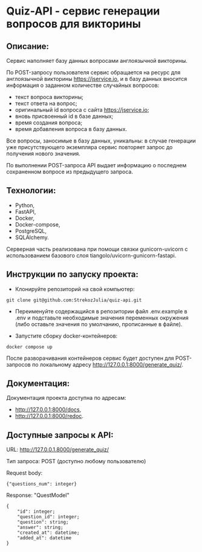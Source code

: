 # Quiz-API - сервис генерации вопросов для викторины

## Описание:
Сервис наполняет базу данных вопросами англоязычной викторины.

По POST-запросу пользователя сервис обращается на ресурс для англоязычной викторины https://jservice.io, и в базу данных вносится информация о заданном количестве случайных вопросов: 
- текст вопроса викторины;
- текст ответа на вопрос;
- оригинальный id вопроса с сайта https://jservice.io;
- вновь присвоенный id в базе данных;
- время создания вопроса;
- время добавления вопроса в базу данных.

Все вопросы, заносимые в базу данных, уникальны: в случае генерации уже присутствующего экземпляра сервис повторяет запрос до получения нового значения.

По выполнении POST-запроса API выдает информацию о последнем сохраненном вопросе из предыдущего запроса.

## Технологии:
- Python, 
- FastAPI, 
- Docker, 
- Docker-compose, 
- PostgreSQL, 
- SQLAlchemy.

Серверная часть реализована при помощи связки gunicorn-uvicorn с использованием базового слоя tiangolo/uvicorn-gunicorn-fastapi.

## Инструкции по запуску проекта:
- Клонируйте репозиторий на свой компьютер:
```
git clone git@github.com:StrekozJulia/quiz-api.git
```

- Переименуйте содержащийся в репозитории файл .env.example в .env и подставьте необходимые значения переменных окружения (либо оставьте значения по умолчанию, прописанные в файле).

- Запустите сборку docker-контейнеров:
```
docker compose up
```

После разворачивания контейнеров сервис будет доступен для POST-запросов по локальному адресу http://127.0.0.1:8000/generate_quiz/.

## Документация:
Документация проекта доступна по адресам: 
- http://127.0.0.1:8000/docs, 
- http://127.0.0.1:8000/redoc.

## Доступные запросы к API:

URL: http://127.0.0.1.8000/generate_quiz/

Тип запроса: POST (доступно любому пользователю)

Request body: 
```
{"questions_num": integer}
```

Response: "QuestModel"
```
{
    "id": integer;
    "question_id": integer;
    "question": string;
    "answer": string;
    "created_at": datetime;
    "added_at": datetime
}
```

